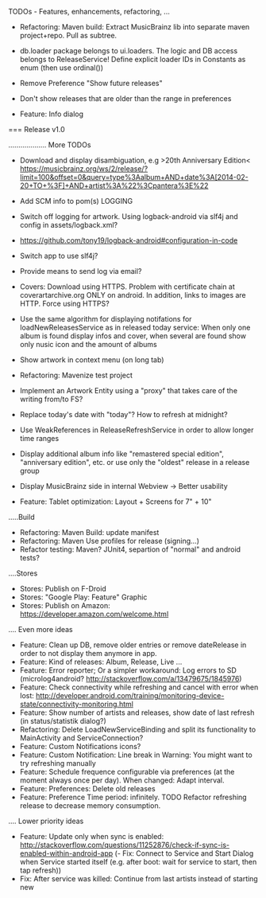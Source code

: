 TODOs - Features, enhancements, refactoring, ...
- Refactoring: Maven build: Extract MusicBrainz lib into separate maven project+repo. Pull as subtree.

- db.loader package belongs to ui.loaders. The logic and DB access belongs to ReleaseService! Define explicit loader IDs in Constants as enum (then use ordinal())

- Remove Preference "Show future releases"
- Don't show releases that are older than the range in preferences

- Feature: Info dialog

=== Release v1.0


................... More TODOs
- Download and display disambiguation, e.g >20th Anniversary Edition< https://musicbrainz.org/ws/2/release/?limit=100&offset=0&query=type%3Aalbum+AND+date%3A[2014-02-20+TO+%3F]+AND+artist%3A%22%3Cpantera%3E%22
- Add SCM info to pom(s)
LOGGING 
- Switch off logging for artwork. Using logback-android via slf4j and config in assets/logback.xml?
- https://github.com/tony19/logback-android#configuration-in-code
- Switch app to use slf4j?
- Provide means to send log via email?

- Covers: Download using HTTPS. Problem with certificate chain at coverartarchive.org ONLY on android. In addition, links to images are HTTP. Force using HTTPS?

- Use the same algorithm for displaying notifations for loadNewReleasesService as in released today service: When only one album is found display infos and cover, when several are found show only nusic icon and the amount of albums
- Show artwork in context menu (on long tab)

- Refactoring: Mavenize test project
- Implement an Artwork Entity using a "proxy" that takes care of the writing from/to FS?
- Replace today's date with "today"? How to refresh at midnight?
- Use WeakReferences in ReleaseRefreshService in order to allow longer time ranges
- Display additional album info like "remastered special edition", "anniversary edition", etc. or use only the "oldest" release in a release group
- Display MusicBrainz side in internal Webview -> Better usability
- Feature: Tablet optimization: Layout + Screens for 7" + 10"

.....Build
- Refactoring: Maven Build: update manifest
- Refactoring: Maven Use profiles for release (signing...)
- Refactor testing: Maven? JUnit4, separtion of "normal" and android tests?

....Stores
- Stores: Publish on F-Droid
- Stores: "Google Play: Feature" Graphic
- Stores: Publish on Amazon: https://developer.amazon.com/welcome.html


.... Even more ideas
- Feature: Clean up DB, remove older entries or remove dateRelease in order to not display them anymore in app.
- Feature: Kind of releases: Album, Release, Live ...
- Feature: Error reporter; Or a simpler workaround: Log errors to SD (microlog4android? http://stackoverflow.com/a/13479675/1845976)
- Feature: Check connectivity while refreshing and cancel with error when lost: http://developer.android.com/training/monitoring-device-state/connectivity-monitoring.html
- Feature: Show number of artists and releases, show date of last refresh (in status/statistik dialog?)
- Refactoring: Delete LoadNewServiceBinding and split its functionality to MainActivity and  ServiceConnection?
- Feature: Custom Notifications icons?
- Feature: Custom Notification: Line break in Warning: You might want to try refreshing manually
- Feature: Schedule frequence configurable via preferences (at the moment always once per day). When changed: Adapt interval.
- Feature: Preferences: Delete old releases
- Feature: Preference Time period: infinitely. TODO Refactor refreshing release to decrease memory consumption.

.... Lower priority ideas
- Feature: Update only when sync is enabled: http://stackoverflow.com/questions/11252876/check-if-sync-is-enabled-within-android-app
(- Fix: Connect to Service and Start Dialog when Service started itself (e.g. after boot: wait for service to start, then tap refresh)) 
- Fix: After service was killed: Continue from last artists instead of starting new



